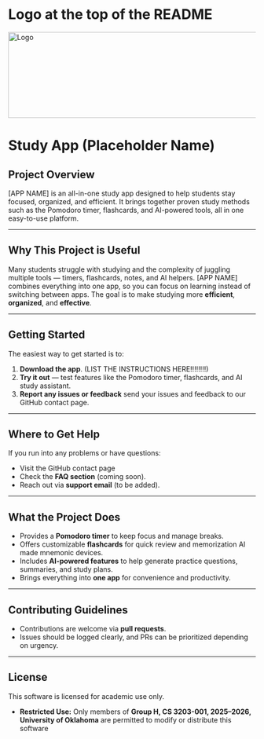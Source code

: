 # Logo at the top of the README
<img width="800" height="175" alt="Logo" src="https://github.com/user-attachments/assets/19102629-5550-451a-910d-3042738d8227" />

# Study App (Placeholder Name)
## Project Overview
[APP NAME] is an all-in-one study app designed to help students stay focused, organized, and efficient. It brings together proven study methods such as the Pomodoro timer, flashcards, and AI-powered tools, all in one easy-to-use platform.

---

## Why This Project is Useful
Many students struggle with studying and the complexity of juggling multiple tools — timers, flashcards, notes, and AI helpers. [APP NAME] combines everything into one app, so you can focus on learning instead of switching between apps. The goal is to make studying more **efficient**, **organized**, and **effective**.

---

## Getting Started
The easiest way to get started is to:
1. **Download the app**.
(LIST THE INSTRUCTIONS HERE!!!!!!!!)
2. **Try it out** — test features like the Pomodoro timer, flashcards, and AI study assistant.
3. **Report any issues or feedback** send your issues and feedback to our GitHub contact page.

---

## Where to Get Help
If you run into any problems or have questions:
- Visit the GitHub contact page 
- Check the **FAQ section** (coming soon).
- Reach out via **support email** (to be added).

---

## What the Project Does
- Provides a **Pomodoro timer** to keep focus and manage breaks.
- Offers customizable **flashcards** for quick review and memorization AI made mnemonic devices.
- Includes **AI-powered features** to help generate practice questions, summaries, and study plans.
- Brings everything into **one app** for convenience and productivity.

---
## Contributing Guidelines
- Contributions are welcome via **pull requests**.  
- Issues should be logged clearly, and PRs can be prioritized depending on urgency.  

---

##  License
This software is licensed for academic use only.  
- **Restricted Use:** Only members of **Group H, CS 3203-001, 2025–2026, University of Oklahoma** are permitted to modify or distribute this software

